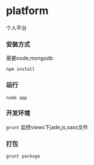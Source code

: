 platform
========

个人平台

### 安装方式

需要node,mongodb

`npm install`

### 运行

`node app`

### 开发环境

`grunt` 监控views下jade,js,sass文件

### 打包

`grunt package`
